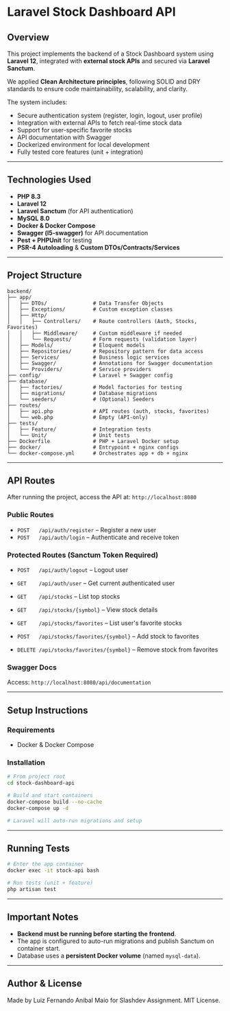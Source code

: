 # Laravel Stock Dashboard API

## Overview

This project implements the backend of a Stock Dashboard system using **Laravel 12**, integrated with **external stock APIs** and secured via **Laravel Sanctum**.

We applied **Clean Architecture principles**, following SOLID and DRY standards to ensure code maintainability, scalability, and clarity.

The system includes:

- Secure authentication system (register, login, logout, user profile)
- Integration with external APIs to fetch real-time stock data
- Support for user-specific favorite stocks
- API documentation with Swagger
- Dockerized environment for local development
- Fully tested core features (unit + integration)

---

## Technologies Used

- **PHP 8.3**
- **Laravel 12**
- **Laravel Sanctum** (for API authentication)
- **MySQL 8.0**
- **Docker & Docker Compose**
- **Swagger (l5-swagger)** for API documentation
- **Pest + PHPUnit** for testing
- **PSR-4 Autoloading** & **Custom DTOs/Contracts/Services**

---

## Project Structure

```
backend/
├── app/
│   ├── DTOs/               # Data Transfer Objects
│   ├── Exceptions/         # Custom exception classes
│   ├── Http/
│   │   ├── Controllers/    # Route controllers (Auth, Stocks, Favorites)
│   │   ├── Middleware/     # Custom middleware if needed
│   │   └── Requests/       # Form requests (validation layer)
│   ├── Models/             # Eloquent models
│   ├── Repositories/       # Repository pattern for data access
│   ├── Services/           # Business logic services
│   ├── Swagger/            # Annotations for Swagger documentation
│   └── Providers/          # Service providers
├── config/                 # Laravel + Swagger config
├── database/
│   ├── factories/          # Model factories for testing
│   ├── migrations/         # Database migrations
│   └── seeders/            # (Optional) Seeders
├── routes/
│   ├── api.php             # API routes (auth, stocks, favorites)
│   └── web.php             # Empty (API-only)
├── tests/
│   ├── Feature/            # Integration tests
│   └── Unit/               # Unit tests
├── Dockerfile              # PHP + Laravel Docker setup
├── docker/                 # Entrypoint + nginx configs
└── docker-compose.yml      # Orchestrates app + db + nginx
```

---

## API Routes

After running the project, access the API at: `http://localhost:8080`

### Public Routes

- `POST   /api/auth/register` – Register a new user
- `POST   /api/auth/login` – Authenticate and receive token

### Protected Routes (Sanctum Token Required)

- `POST   /api/auth/logout` – Logout user

- `GET    /api/auth/user` – Get current authenticated user

- `GET    /api/stocks` – List top stocks

- `GET    /api/stocks/{symbol}` – View stock details

- `GET    /api/stocks/favorites` – List user's favorite stocks

- `POST   /api/stocks/favorites/{symbol}` – Add stock to favorites

- `DELETE /api/stocks/favorites/{symbol}` – Remove stock from favorites

### Swagger Docs

Access: `http://localhost:8080/api/documentation`

---

## Setup Instructions

### Requirements

- Docker & Docker Compose

### Installation

```bash
# From project root
cd stock-dashboard-api

# Build and start containers
docker-compose build --no-cache
docker-compose up -d

# Laravel will auto-run migrations and setup
```

---

## Running Tests

```bash
# Enter the app container
docker exec -it stock-api bash

# Run tests (unit + feature)
php artisan test
```

---

## Important Notes

- **Backend must be running before starting the frontend**.
- The app is configured to auto-run migrations and publish Sanctum on container start.
- Database uses a **persistent Docker volume** (named `mysql-data`).

---

## Author & License

Made by Luiz Fernando Anibal Maio for Slashdev Assignment. MIT License.